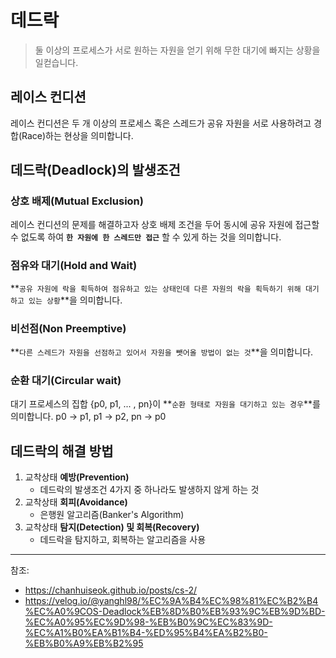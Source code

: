 # 데드락
> 둘 이상의 프로세스가 서로 원하는 자원을 얻기 위해 무한 대기에 빠지는 상황을 일컫습니다.

## 레이스 컨디션
레이스 컨디션은 두 개 이상의 프로세스 혹은 스레드가 공유 자원을 서로 사용하려고 경합(Race)하는 현상을 의미합니다.

## 데드락(Deadlock)의 발생조건
### 상호 배제(Mutual Exclusion)
레이스 컨디션의 문제를 해결하고자 상호 배제 조건을 두어 동시에 공유 자원에 접근할 수 없도록 하여 **`한 자원에 한 스레드만 접근`** 할 수 있게 하는 것을 의미합니다.

### 점유와 대기(Hold and Wait)
**`공유 자원에 락을 획득하여 점유하고 있는 상태인데 다른 자원의 락을 획득하기 위해 대기하고 있는 상황`**을 의미합니다.

### 비선점(Non Preemptive)
**`다른 스레드가 자원을 선점하고 있어서 자원을 뺏어올 방법이 없는 것`**을 의미합니다.

### 순환 대기(Circular wait)
대기 프로세스의 집합 {p0, p1, ... , pn}이 **`순환 형태로 자원을 대기하고 있는 경우`**를 의미합니다. p0 -> p1, p1 -> p2, pn -> p0

## 데드락의 해결 방법
1) 교착상태 **예방(Prevention)**
   - 데드락의 발생조건 4가지 중 하나라도 발생하지 않게 하는 것
1) 교착상태 **회피(Avoidance)**
   - 은행원 알고리즘(Banker's Algorithm)
2) 교착상태 **탐지(Detection) 및 회복(Recovery)**
   - 데드락을 탐지하고, 회복하는 알고리즘을 사용


---
참조:  
- https://chanhuiseok.github.io/posts/cs-2/   
- https://velog.io/@yanghl98/%EC%9A%B4%EC%98%81%EC%B2%B4%EC%A0%9COS-Deadlock%EB%8D%B0%EB%93%9C%EB%9D%BD-%EC%A0%95%EC%9D%98-%EB%B0%9C%EC%83%9D-%EC%A1%B0%EA%B1%B4-%ED%95%B4%EA%B2%B0-%EB%B0%A9%EB%B2%95

